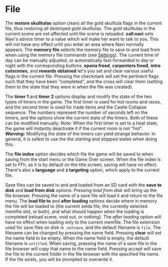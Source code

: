 # File

The **restore skulltulas** option clears all the gold skulltula flags in the
current file, thus restoring all destroyed gold skulltulas. The gold skulltulas
in the current scene are not affected until the scene is reloaded. **call
navi** sets Navi's advice timer to a value which will make her want to
talk to you. This will not have any effect until you enter an area where Navi
normally appears. The **memory file** selects the memory file to save to and
load from when using the memory file commands (see
[Settings](./settings.html)).
The current time of day can be manually adjusted, or automatically
fast-forwarded to day or night with the corresponding buttons. **epona freed**,
**carpenters freed**, **intro cutscenes**, and **rewards obtained** let's you
set and clear various useful flags in the current file. Pressing the checkmark
will set the pertinent flags such that they have been "completed", and the
cross will clear them (setting them to the state that they were in when the
file was created).

The **timer 1** and **timer 2** options display and modify the state of the two
types of timers in the game. The first timer is used for hot rooms and races,
and the second timer is used for trade items and the Castle Collapse sequence.
The numbers represent the number of seconds left on the timers, and the options
show the current state of the timers. Both of these can be modified manually.
*Note:* When the first timer is set to a heat state, the game will instantly
deactivate it if the current room is not "hot". **_Warning:_** Modifying the
state of the timers can yield strange behavior. In general, it is safest to use
the the *starting* and *stopped* states when doing this.

The **file index** option decides which file the game will be saved to when
saving from the start menu or the Game Over screen. When the file index is set
to FFh, as it is by default on the title screen, saving will have no effect.
There's also a **language** and **z targeting** option, which apply to the
current file.

Save files can be saved to and and loaded from an SD card with the **save to
disk** and **load from disk** options. Pressing _load from disk_ will bring up
the file browser. Pressing the name of a save file will load it and return to
the file menu. The **load file to** and **after loading** options decide where
in memory the file will be loaded to (the current zelda file, the currently
selected memfile slot, or both), and what should happen when the loading is
completed (reload scene, void out, or nothing). The _after loading_ option will
have no effect when loading only to the current memfile. The file extension
used for save files on disk is `.ootsave`, and the default filename is `file`.
The filename can be changed by pressing the name field. Pressing **clear** will
set the name field to be empty. When the name field is empty, the default
filename is `untitled`. When saving, pressing the name of a save file in the
file browser will copy that name to the name field. Pressing accept will save
the file to the current folder in the file browser with the specified file
name. If the file exists, you will be prompted to overwrite it.

